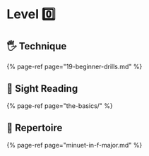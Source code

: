 # Level 0️⃣

## 🖐 Technique



{% page-ref page="19-beginner-drills.md" %}

## 🎼 Sight Reading



{% page-ref page="the-basics/" %}



## 🎹 Repertoire



{% page-ref page="minuet-in-f-major.md" %}











 

